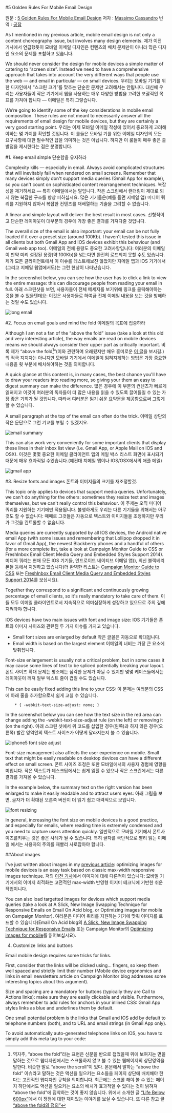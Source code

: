 #5 Golden Rules For Mobile Email Design

원문 : [5 Golden Rules For Mobile Email Design](http://www.sitepoint.com/golden-rules-mobile-email-design/)
저자 : [Massimo Cassandro](http://www.sitepoint.com/author/mcassandro/)
번역 : [공잠](http://gongjam.co.kr)

As I mentioned in my previous article, mobile email design is not only a content choreography issue, but involves many design elements.
제가 이전 기사에서 언급했듯이 모바일 이메일 디자인은 컨텐츠의 배치 문제만이 아니라 많은 디자인 요소의 문제를 포함하고 있습니다.

We should never consider the design for mobile devices a simple matter of catering to “screen size”. Instead we need to have a comprehensive approach that takes into account the very different ways that people use the web — and email in particular — on small devices.
우리는 모바일 기기를 위한 디자인에서 “스크린 크기”를 맞추는 단순한 문제만 고려해서는 안됩니다. 대신에 우리는 사용자들이 작은 기기에서 웹을 사용하는 매우 다양한 방법을 고려한 포괄적인 목표를 가져야 합니다 — 이메일은 특히 그렇습니다.

We’re going to identify some of the key considerations in mobile email composition. These rules are not meant to necessarily answer all the requirements of email design for mobile devices, but they are certainly a very good starting point.
우리는 이제 모바일 이메일 작성에 있어서 중요하게 고려해야하는 몇 가지를 확인할 것입니다. 이 룰들은 모바일 기를 위한 이메일 디자인의 모든 요구사항에 대한 필수적인 답을 의미하는 것은 아닙니다. 하지만 이 룰들이 매우 좋은 출발점을 제시한다는 점은 분명합니다.

#1. Keep email simple 단순함을 유지하라

Complexity kills — especially in email. Always avoid complicated structures that will inevitably fail when rendered on small screens. Remember that many devices simply don't support media queries (Gmail App for example), so you can't count on sophisticated content rearrangement techniques.
복잡성을 제거하세요 — 특히 이메일에서는 말입니다. 작은 스크린에서 랜더링이 제대로 되지 않는 복잡한 구조를 항상 피하십시요. 많은 기기들은(예를 들면 지메일 앱) 미디어 쿼리를 지원하지 않아서 복잡한 컨텐츠를 재배열하는 기술을 고려할 수 없습니다.

A linear and simple layout will deliver the best result in most cases.
선형적이고 단순한 레이아웃이 대부분의 경우에 가장 좋은 결과를 가져다줄 것입니다.

The overall size of the email is also important: your email can be not fully loaded if it over a preset size (around 100Kb). I haven't tested this issue in all clients but both Gmail App and IOS devices exhibit this behaviour (and Gmail web app too).
이메일의 전체 용량도 중요한 고려사항입니다: 여러분의 이메일이 만약 미리 설정된 용량(약 100Kb)을 넘는다면 완전히 로드되지 못할 수도 있습니다. 제가 모든 클라이언트에서 이 이슈를 테스트해보진 않았지만 지메일 앱과 IOS 기기에서(그리고 지메일 웹앱에서도)는 그런 현상이 나타났습니다.

In the screenshot below, you can see how the user has to click a link to view the entire message: this can discourage people from reading your email in full.
아래 스크린샷을 보면, 사용자들이 전체 메세지를 보기위해 링크를 클릭해야하는 것을 볼 수 있을텐데요: 이것은 사용자들로 하여금 전체 이메일 내용을 보는 것을 방해하는 것일 수도 있습니다.

![long email](https://dl.dropboxusercontent.com/u/38351999/witinweb/blog/1425382039long_mail.jpg)

#2. Focus on email goals and mind the fold 이메일의 목표에 집중하라

Although I am not a fan of the “above the fold” issue (take a look at this old and very interesting article), the way emails are read on mobile devices means we should always consider their upper part as critically important.
비록 제가 “above the fold[^1]”(이와 관련하여 오래됬지만 매우 흥미로운 [이 글](http://iampaddy.com/lifebelow600/)을 보시길.)의 적극 지지자는 아니지만 모바일 기기에서 이메일이 읽혀지게하는 방법은 가장 중요한 내용을 윗 부분에 배치해야하는 것을 의미합니다.

[^1]: 역자주, “above the fold”라는 표현은 신문을 반으로 접었을때 위에 보여지는 면을 말하는 것으로 웹디자인에서는 스크롤하지 않고 볼 수 있는 웹페이지의 상단영역을 말한다. 비슷한 말로 “above the scroll”이 있다. 본문에서 말하는 “above the fold” 이슈라고 말하는 것은 액션을 일으키는 요소들을 페이지 상단에 배치해야 한다는 고전적인 웹디자인 규칙을 의미합니다. 최근에는 스크롤 해야 볼 수 있는 페이지 하단에서도 액션을 일으키는 요소의 배치가 효과적일 수 있다는 것이 밝혀져 “above the fold”에 집착하는 것이 좋지 않습니다. 위에서 소개한 글 [“Life Below 600px”](http://iampaddy.com/lifebelow600/)에서 이 쟁점에 대한 재미있는 이야기를 보실 수 있습니다. 또 다른 참고 글 [“above the fold의 정의”](http://www.marketology.co.kr/?p=816)

A quick glance at this content is, in many cases, the best chance you'll have to draw your readers into reading more, so giving your them an easy to digest summary can make the difference.
많은 경우에 이 부분의 컨텐츠가 빠르게 읽혀지고 이것이 여러분의 독자들이 더 많은 내용을 읽을 수 있도록 끌어들일 수 있는 가장 좋은 기회가 될 것입니다. 따라서 여러분은 읽기 쉬운 요약문을 제공함으로써 그렇게 할 수 있습니다. 

A small paragraph at the top of the email can often do the trick.
이메일 상단의 작은 문단으로 그런 기교를 부릴 수 있겠지요.

![email summary](https://dl.dropboxusercontent.com/u/38351999/witinweb/blog/1425382014email_summary.jpg)

This can also work very conveniently for some important clients that display these lines in their inbox list view (i.e. Gmail App, or Apple Mail on IOS and OSX).
이것은 몇몇 중요한 이메일 클라이언트 앱의 메일 박스 리스트 화면에 표시되기 때문에 매우 효과적일 수있습니다.(예컨대 지메일 앱이나 IOS/OSX에서의 애플 메일)

![gmail app](https://dl.dropboxusercontent.com/u/38351999/witinweb/blog/1425382024gmail_app.png)

#3. Resize fonts and images 폰트와 이미지들의 크기를 재조정할것.

This topic only applies to devices that support media queries. Unfortunately, we can't do anything for the others: sometimes they resize text and images themselves, but we can't really control this behaviour.
이 주제는 오직 미디어 쿼리를 지원하는 기기에만 적용됩니다. 불행하게도 우리는 다른 기기들을 위해서는 아무것도 할 수 없습니다: 때때로 그것들은 자동으로 텍스트와 이미지들을 조정하지만 우리가 그것을 컨트롤할 수 없습니다.

Media queries are currently supported by all IOS devices, the Android native email App (with some issues and remembering that Lollipop dropped it in favor of Gmail App), the newest Blackberry phones and a handful of others (for a more complete list, take a look at Campaign Monitor Guide to CSS or FreshInbox Email Client Media Query and Embedded Styles Support 2014).
미디어 쿼리는 현재 모든 IOS 기기들, 안드로이드 네이티브 이메일 앱(), 최신 블랙베리 폰들 등에서 지원하고 있습니다(더 완벽한 리스트는 [Campaign Monitor Guide to CSS](https://www.campaignmonitor.com/css/) 또는 [FreshInbox Email Client Media Query and Embedded Styles Support 2014](http://freshinbox.com/blog/email-client-media-query-and-embedded-styles-support-2014/)를 보십시요). 

Together they correspond to a significant and continuously growing percentage of email clients, so it's really mandatory to take care of them.
이들 모두 이메일 클라이언트로서 지속적으로 의미심장하게 성장하고 있으므로 주의 깊에 지켜봐야 합니다.

IOS devices have two main issues with font and image size:
IOS 기기들은 폰트와 이미지 사이즈와 관련된 두 가지 이슈를 가지고 있습니다.

 - Small font sizes are enlarged by default 작은 글꼴은 자동으로 확대됩니다.
 - Email width is based on the largest element 이메일의 너비는 가장 큰 요소에 맞춰집니다.

Font-size enlargement is usually not a critical problem, but in some cases it may cause some lines of text to be spliced potentially breaking your layout.
폰트 사이즈 확대 문제는 평소에는 심각한 문제가 아닐 수 있지만 몇몇 케이스들에서는 레이아웃이 깨져 일부 텍스트 줄이 겹칠 수도 있습니다.

This can be easily fixed adding this line to your CSS:
이 문제는 여러분의 CSS에 아래 줄을 추가함으로서 쉽게 고칠 수 있습니다.
```
    * { -webkit-text-size-adjust: none; }
```
In the screenshot below you can see how the text size in the red area can change adding the -webkit-text-size-adjust rule (on the left) or removing it (on the right).
아래 스크린 샷에서 위 코드를 삽입한 경우(왼쪽)과 하지 않은 경우(오른쪽) 발간 영역안의 텍스트 사이즈가 어떻게 달라지는지 볼 수 있습니다.

![iphone5 font size adjust](https://dl.dropboxusercontent.com/u/38351999/witinweb/blog/1425382034iphone5_font_size_adjust.jpg)

Font-size management also affects the user experience on mobile. Small text that might be easily readable on desktop devices can have a different effect on small screen.
폰트 사이즈 조정은 또한 모바일에서의 사용자 경험에 영향을 미칩니다. 작은 텍스트가 데스크탑에서는 쉽게 읽힐 수 있으나 작은 스크린에서는 다른 결과를 가져올 수 있습니다.

In the example below, the summary text on the right version has been enlarged to make it easily readable and to attract users eyes:
아래 그림을 보면, 글자가 더 확대된 오른쪽 버전이 더 읽기 쉽고 매력적으로 보입니다.

![font resizing](https://dl.dropboxusercontent.com/u/38351999/witinweb/blog/1425382019font-resizing.jpg)

In general, increasing the font size on mobile devices is a good practice, and especially for emails, where reading time is extremely condensed and you need to capture users attention quickly.
일반적으로 모바일 기기에서 폰트사이즈를키우는 것은 좋은 사례가 될 수 있습니다. 특히 글자를 극단적으로 빨리 읽는 이메일 에서는 사용자의 주의를 재빨리 사로잡아야 합니다.

##About images

I've just written about images in my [previous article](http://www.sitepoint.com/tricks-building-responsive-email/): optimizing images for mobile devices is an easy task based on classic max-width responsive images technique.
저의 [이전 기사](http://www.sitepoint.com/tricks-building-responsive-email/)에서 이미지에 대해 다룬적이 있습니다: 모바일 기기에서의 이미지 최적화는 고전적인 max-width 반영형 이지미 테크닉에 기반한 쉬운 작업이니다.

You can also load targetted images for devices which support media queries (take a look at A Slick, New Image Swapping Technique for Responsive Emails on Email On Acid blog, or Optimizing images for mobile on Campaign Monitor).
여러분은 미디어 쿼리를 지원하는 기기에 맞춰 이미지를 로드할 수 있습니다(Email On Acid blog의 [A Slick, New Image Swapping Technique for Responsive Emails](http://www.emailonacid.com/blog/details/C13/a_slick_new_image_swapping_technique_for_responsive_emails) 또는 Campaign Monitor의 [Optimizing images for mobile](https://www.campaignmonitor.com/guides/mobile/optimizing-images/)를 읽어보십시요).

4. Customize links and buttons

Email mobile design requires some tricks for links.

First, consider that the links will be clicked using… fingers, so keep them well spaced and strictly limit their number (Mobile device ergonomics and links in email newsletters article on Campaign Monitor blog addresses some interesting topics about this argument).

Size and spacing are a mandatory for buttons (typically they are Call to Actions links): make sure they are easily clickable and visible. Furthermore, always remember to add rules for anchors in your inlined CSS: Gmail App styles links as blue and underlines them by default.

One small potential problem is the links that Gmail and IOS add by default to telephone numbers (both), and to URL and email strings (in Gmail App only).

To avoid automatically auto-generated telephone links on IOS, you have to simply add this meta tag to your code: